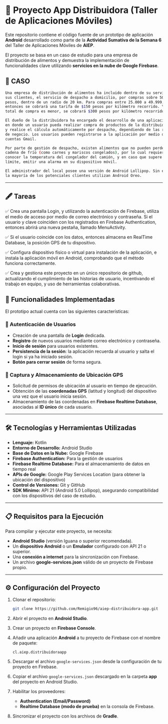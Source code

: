 # 📱 Proyecto App Distribuidora (Taller de Aplicaciones Móviles)

Este repositorio contiene el código fuente de un prototipo de aplicación **Android** desarrollado como parte de la **Actividad Sumativa de la Semana 6** del Taller de Aplicaciones Móviles de **AIEP**.

El proyecto se basa en un caso de estudio para una empresa de distribución de alimentos y demuestra la implementación de funcionalidades clave utilizando **servicios en la nube de Google Firebase**.

## 📃 CASO

```bash
Una empresa de distribución de alimentos ha incluido dentro de su servicio a
sus clientes, el servicio de despacho a domicilio, por compras sobre 50 mil
pesos, dentro de un radio de 20 km. Para compras entre 25.000 a 49.999,
entonces se cobrará una tarifa de $150 pesos por kilómetro recorrido. Y si el
total de compra es menor, se cobrará $300 pesos por kilómetro recorrido.

El dueño de la distribuidora ha encargado el desarrollo de una aplicación,
en donde un usuario pueda realizar compra de productos de la distribuidora,
y realice el cálculo automáticamente por despacho, dependiendo de las reglas
de negocio. Los usuarios pueden registrarse a la aplicación por medio de
cuentas Gmail.

Por parte de gestión de despacho, existen alimentos que no pueden perder la
cadena de frío (como carnes y mariscos congelados), por lo cual requiere
conocer la temperatura del congelador del camión, y en caso que supere el
límite, emitir una alarma en su dispositivo móvil.

El administrador del local posee una versión de Android Lollipop. Sin embargo,
la mayoría de los potenciales clientes utilizan Android Oreo.

```


---

## 🖋️ Tareas 

✅ Crea una pantalla Login, y utilizando la autenticación de Firebase, utiliza el medio de
acceso por medio de correo electrónico y contraseña. Si el usuario y clave coinciden
con los registrados en Firebase Authentication, entonces abrirá una nueva pestaña,
llamado MenuActivity.

✅ Si el usuario coincide con los datos, entonces almacena en RealTime Database, la
posición GPS de tu dispositivo.

✅ Configura dispositivo físico o virtual para instalación de la aplicación, e instala la
aplicación móvil en Android, comprobando que el método funciona correctamente.

✅ Crea y gestiona este proyecto en un único repositorio de github, actualizando el
cumplimiento de las historias de usuario, incentivando el trabajo en equipo, y uso de
herramientas colaborativas.

## 🚀 Funcionalidades Implementadas

El prototipo actual cuenta con las siguientes características:

### 🔑 Autenticación de Usuarios

* Creación de una pantalla de **Login** dedicada.
* **Registro** de nuevos usuarios mediante correo electrónico y contraseña.
* **Inicio de sesión** para usuarios existentes.
* **Persistencia de la sesión**: la aplicación recuerda al usuario y salta el login si ya ha iniciado sesión.
* **Botón para cerrar sesión** de forma segura.

### 📍 Captura y Almacenamiento de Ubicación GPS

* Solicitud de permisos de ubicación al usuario en tiempo de ejecución.
* Obtención de las **coordenadas GPS** (latitud y longitud) del dispositivo una vez que el usuario inicia sesión.
* Almacenamiento de las coordenadas en **Firebase Realtime Database**, asociadas al **ID único** de cada usuario.

---

## 🛠️ Tecnologías y Herramientas Utilizadas

* **Lenguaje:** Kotlin
* **Entorno de Desarrollo:** Android Studio
* **Base de Datos en la Nube:** Google Firebase
* **Firebase Authentication:** Para la gestión de usuarios
* **Firebase Realtime Database:** Para el almacenamiento de datos en tiempo real
* **APIs de Google:** Google Play Services Location (para obtener la ubicación del dispositivo)
* **Control de Versiones:** Git y GitHub
* **SDK Mínimo:** API 21 (Android 5.0 Lollipop), asegurando compatibilidad con los dispositivos del caso de estudio.

---

## 📋 Requisitos para la Ejecución

Para compilar y ejecutar este proyecto, se necesita:

* **Android Studio** (versión Iguana o superior recomendada).
* Un **dispositivo Android** o un **Emulador** configurado con API 21 o superior.
* Una **conexión a internet** para la sincronización con Firebase.
* Un archivo **google-services.json** válido de un proyecto de Firebase propio.

---

## ⚙️ Configuración del Proyecto

1. Clonar el repositorio:

   ```bash
   git clone https://github.com/Remigio96/aiep-distribuidora-app.git
   ```

2. Abrir el proyecto en **Android Studio**.

3. Crear un proyecto en **Firebase Console**.

4. Añadir una aplicación **Android** a tu proyecto de Firebase con el nombre de paquete:

   ```
   cl.aiep.distribuidoraapp
   ```

5. Descargar el archivo `google-services.json` desde la configuración de tu proyecto en Firebase.

6. Copiar el archivo `google-services.json` descargado en la carpeta **app** del proyecto en Android Studio.

7. Habilitar los proveedores:

   * **Authentication (Email/Password)**
   * **Realtime Database (modo de prueba)**
     en la consola de Firebase.

8. Sincronizar el proyecto con los archivos de **Gradle**.

